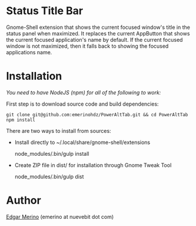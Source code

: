 # Status Title Bar

Gnome-Shell extension that shows the current focused window's title in the
status panel when maximized. It replaces the current AppButton that shows the
current focused application's name by default. If the current focused window is
not maximized, then it falls back to showing the focused applications name.

# Installation

*You need to have NodeJS (npm) for all of the following to work:*

First step is to download source code and build dependencies:

    git clone git@github.com:emerinohdz/PowerAltTab.git && cd PowerAltTab
    npm install

There are two ways to install from sources:

* Install directly to ~/.local/share/gnome-shell/extensions

    node_modules/.bin/gulp install

* Create ZIP file in dist/ for installation through Gnome Tweak Tool

    node_modules/.bin/gulp dist

# Author

[Edgar Merino](https://github.com/emerinohdz) (emerino at nuevebit dot com)
